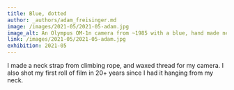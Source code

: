 ```yaml
---
title: Blue, dotted
author: _authors/adam_freisinger.md
image: /images/2021-05/2021-05-adam.jpg
image_alt: An Olympus OM-1n camera from ~1985 with a blue, hand made neck strap.
link: /images/2021-05/2021-05-adam.jpg
exhibition: 2021-05
---
```


I made a neck strap from climbing rope, and waxed thread for my camera. I also shot my first roll of film in 20+ years since I had it hanging from my neck.